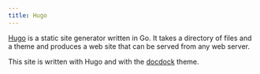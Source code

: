 ```yaml
---
title: Hugo
---
```

[Hugo] is a static site generator written in Go. It takes
a directory of files and a theme and produces a web site
that can be served from any web server.

This site is written with Hugo and with the [docdock] theme.

[Hugo]:https://gohugo.io/
[docdock]:https://github.com/vjeantet/hugo-theme-docdock

